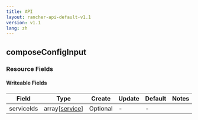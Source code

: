 ```yaml
---
title: API
layout: rancher-api-default-v1.1
version: v1.1
lang: zh
---
```


## composeConfigInput



### Resource Fields

#### Writeable Fields

Field | Type | Create | Update | Default | Notes
---|---|---|---|---|---
serviceIds | array[[service]({{site.baseurl}}/rancher/{{page.version}}/{{page.lang}}/api/api-resources/service/)] | Optional | - | - | 



<br>
